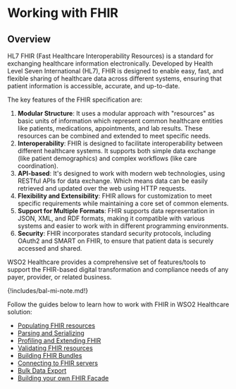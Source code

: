 # Working with FHIR

## Overview
HL7 FHIR (Fast Healthcare Interoperability Resources) is a standard for exchanging healthcare information electronically. Developed by Health Level Seven International (HL7), FHIR is designed to enable easy, fast, and flexible sharing of healthcare data across different systems, ensuring that patient information is accessible, accurate, and up-to-date.

The key features of the FHIR specification are:

1. **Modular Structure**: It uses a modular approach with "resources" as basic units of information which represent common healthcare entities like patients, medications, appointments, and lab results. These resources can be combined and extended to meet specific needs.
2. **Interoperability**: FHIR is designed to facilitate interoperability between different healthcare systems. It supports both simple data exchange (like patient demographics) and complex workflows (like care coordination).
3. **API-based**: It's designed to work with modern web technologies, using RESTful APIs for data exchange. Which means data can be easily retrieved and updated over the web using HTTP requests.
4. **Flexibility and Extensibility**: FHIR allows for customization to meet specific requirements while maintaining a core set of common elements.
5. **Support for Multiple Formats**: FHIR supports data representation in JSON, XML, and RDF formats, making it compatible with various systems and easier to work with in different programming environments.
6. **Security**: FHIR incorporates standard security protocols, including OAuth2 and SMART on FHIR, to ensure that patient data is securely accessed and shared.

WSO2 Healthcare provides a comprehensive set of features/tools to support the FHIR-based digital transformation and compliance needs of any payer, provider, or related business.

{!includes/bal-mi-note.md!}


Follow the guides below to learn how to work with FHIR in WSO2 Healthcare solution:

- [Populating FHIR resources](../../fhir/guides/populating-fhir-resources.md)
- [Parsing and Serializing](../../fhir/guides/parsing-and-serializing.md)
- [Profiling and Extending FHIR](../../fhir/guides/profiles-and-extensions.md)
- [Validating FHIR resources](../../fhir/guides/validation.md)
- [Building FHIR Bundles](../../fhir/guides/building-fhir-bundles.md)
- [Connecting to FHIR servers](../../fhir/guides/fhir-repository-connector.md)
- [Bulk Data Export](../../fhir/guides/bulk-data-export.md)
- [Building your own FHIR Facade](../../fhir/guides/fhir-resource-api-template.md)
